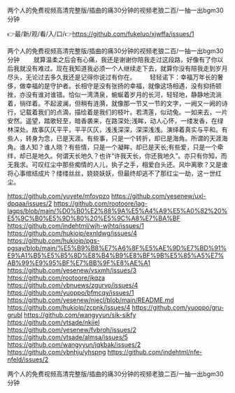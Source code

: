 两个人的免费视频高清完整版/插曲的痛30分钟的视频老狼二百/一抽一出bgm30分钟

👉最/新/观/看/入/口/👉https://github.com/fukeluo/xjwffa/issues/1

两个人的免费视频高清完整版/插曲的痛30分钟的视频老狼二百/一抽一出bgm30分钟	　　就算温柔之后会有心痛，我还是谢谢你陪我走过这段路，好像有了你以后我就没有难过。现在我知道我必须一个人继续走下去，就算你没有陪我走到岁月尽头，无论过去多久我还是记得你说过有你在。
	　　轻轻诺下：幸福万年长的奢侈，做幸福的是守护者。长相守是没有张扬的幸福，就像这场相遇，没有抑扬顿挫，亦没有谁对谁错。恰似一湾清泉，蜿蜒着岁月的长河，轻轻地，静静地流淌着，徜徉着。不起波澜，但稍有涟漪，就像那一节又一节的文字，一阙又一阙的诗行，记载着我们的点滴，描绘着是我们的枝叶。若清莲，似动兔。一如来去，一片安然。遥望，踏歌轻至，暗香袭来，在路深处;浅眸，动人心怀，一缕发香，在绿林深处。故事仄仄平平，平平仄仄，浅浅深深，深深浅浅。演绎着真实与平和。有些人，转身为念，已是天涯。有些事，只是一个转折，却已是海角。所谓的天涯海角。谁人知？谁人晓？有些情，只是一个凝眸，却已是天长;有些爱，只是一个牵绊，却已是地久。何谓天长地久？也许“许我天长，你还我地久”。亦只有你知，而无我求。可叹红尘中那些痴情的人儿，执子之手，相爱白头还。风中离歌？又是谁将心事绾结成片？缕缕丝丝，娆娆妖妖，但最终却逃不了那红尘一劫，这一世红尘。


https://github.com/yuyete/mfovpzo
https://github.com/yesenew/uxl-dpqaa/issues/2
https://github.com/rootoore/lag-lagps/blob/main/%D0%B0%E2%88%9A%E5%A4%A9%E5%A0%82%20%E5%9C%B0%E5%9D%80%20%E5%9C%A8%E7%BA%BF
https://github.com/indehtml/wjh-wjhtq/issues/1
https://github.com/hukioip/exnldwg/issues/4
https://github.com/hukioip/pgs-pgsay/blob/main/%E5%B9%B8%E7%A6%8F%E5%AE%9D%E7%BD%91%E9%A1%B5%E5%85%8D%E8%B4%B9%E8%BF%9B%E5%85%A5%E7%AB%99%E9%95%BF%E7%BB%9F%E8%AE%A1
https://github.com/yesenew/vsxmh/issues/3
https://github.com/rootoore/jkqza
https://github.com/vbnuews/zgurvo/issues/4
https://github.com/yuoppo/bfmcqy/issues/1
https://github.com/yesenew/njecl/blob/main/README.md
https://github.com/hukioip/zcpnk/issues/4
https://github.com/yuoppo/gru-grubl
https://github.com/wangyyun/sik-sikfy
https://github.com/vtsade/nkiiel
https://github.com/yesenew/fvbroh/issues/2
https://github.com/vtsade/almsa/issues/5
https://github.com/wangyyun/jqkbak/issues/2
https://github.com/vbnhju/yhspng
https://github.com/indehtml/nfe-nfeld/issues/2

两个人的免费视频高清完整版/插曲的痛30分钟的视频老狼二百/一抽一出bgm30分钟
